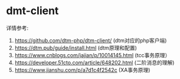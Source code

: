 # dmt-client

详情参考:
1. https://github.com/dtm-php/dtm-client/  (dtm对应的php客户端)
2. https://dtm.pub/guide/install.html  (dtm原理和配置)
3. https://www.cnblogs.com/jajian/p/10014145.html  (tcc事务原理）
4. https://developer.51cto.com/article/648202.html (二阶消息的理解)
5. https://www.jianshu.com/p/a7d1c4f2542c  (XA事务原理)